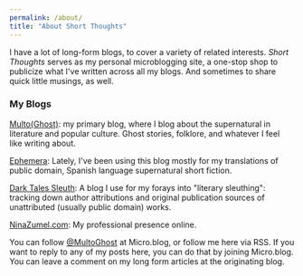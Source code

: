 ```yaml
---
permalink: /about/
title: "About Short Thoughts"
---
```


I have a lot of long-form blogs, to cover a variety of related interests. *Short Thoughts* serves as my personal microblogging site, a one-stop shop to publicize what I've written across all my blogs. And sometimes to share quick little musings, as well.

### My Blogs

[Multo(Ghost)](https://multoghost.wordpress.com): my primary blog, where I blog about the supernatural in literature and popular culture. Ghost stories, folklore, and whatever I feel like writing about.

[Ephemera](https://exiw.wordpress.com): Lately, I've been using this blog mostly for my translations of public domain, Spanish language supernatural short fiction.

[Dark Tales Sleuth](https://darktalessleuth.wordpress.com): A blog I use for my forays into "literary sleuthing": tracking down author attributions and original publication sources of unattributed (usually public domain) works.

[NinaZumel.com](https://ninazumel.com): My professional presence online. 

You can follow [@MultoGhost](https://micro.blog/MultoGhost) at Micro.blog, or follow me here via RSS. If you want to reply to any of my posts here, you can do that by joining Micro.blog. You can leave a comment on my long form articles at the originating blog.